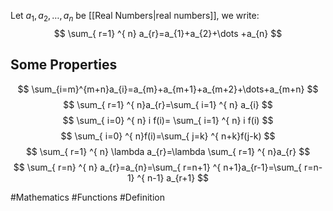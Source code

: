 Let $a_{1},a_{2},\dots,a_{n}$ be [[Real Numbers|real numbers]], we write:
$$
\sum_{ r=1} ^{ n}  a_{r}=a_{1}+a_{2}+\dots +a_{n}
$$
## Some Properties
$$
\sum_{i=m}^{m+n}a_{i}=a_{m}+a_{m+1}+a_{m+2}+\dots+a_{m+n}
$$
$$
\sum_{ r=1} ^{ n}a_{r}=\sum_{ i=1} ^{ n}  a_{i}
$$
$$
\sum_{ i=0} ^{ n}  i f(i)= \sum_{ i=1} ^{ n}  i f(i)
$$
$$
\sum_{ i=0} ^{ n}f(i)=\sum_{ j=k} ^{ n+k}f(j-k)   
$$
$$
\sum_{ r=1} ^{ n}  \lambda a_{r}=\lambda \sum_{ r=1} ^{ n}a_{r}
$$
$$
\sum_{ r=n} ^{ n}  a_{r}=a_{n}=\sum_{ r=n+1} ^{ n+1}a_{r-1}=\sum_{ r=n-1} ^{ n-1} a_{r+1}   
$$


#Mathematics #Functions #Definition 